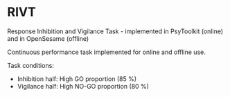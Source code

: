# RIVT
Response Inhibition and Vigilance Task - implemented in PsyToolkit (online) and in OpenSesame (offline)

Continuous performance task implemented for online and offline use.

Task conditions:
- Inhibition half: High GO proportion (85 %)
- Vigilance half: High NO-GO proportion (80 %)
